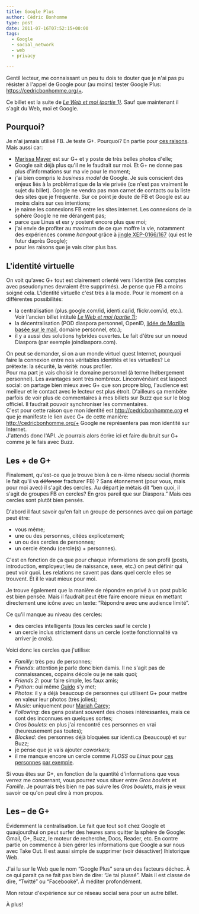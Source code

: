 ```yaml
---
title: Google Plus
author: Cédric Bonhomme
type: post
date: 2011-07-16T07:52:15+00:00
tags:
  - Google
  - social_network
  - web
  - privacy

---
```

Gentil lecteur, me connaissant un peu tu dois te douter que je n'ai pas pu résister à l'appel de Google pour (au moins) tester Google Plus: <https://cedricbonhomme.org/+>.

Ce billet est la suite de _[Le Web et moi (partie 1)][1]_. Sauf que maintenant il s'agit du Web, moi et Google.

## Pourquoi?

Je n'ai jamais utilisé FB. Je teste G+. Pourquoi? En partie pour [ces raisons][2]. Mais aussi car:

  * [Marissa Mayer][3] est sur G+ et y poste de très belles photos d'elle;
  * Google sait déjà plus qu'il ne le faudrait sur moi. Et G+ ne donne pas plus d'informations sur ma vie pour le moment;
  * j'ai bien compris le _business model_ de Google. Je suis conscient des enjeux liés à la problématique de la vie privée (ce n'est pas vraiment le sujet du billet). Google ne vendra pas mon carnet de contacts ou la liste des sites que je fréquente. Sur ce point je doute de FB et Google est au moins clairs sur ces intentions;
  * je naime les connexions FB entre les sites internet. Les connexions de la sphère Google ne me dérangent pas;
  * parce que Linus et esr y postent encore plus que moi;
  * j'ai envie de profiter au maximum de ce que moffre la vie, notamment des expériences comme _hangout_ grâce à [jingle XEP-0166/167][4] (qui est le futur daprès Google);
  * pour les raisons que je vais citer plus bas.

## L'identité virtuelle

On voit qu'avec G+ tout est clairement orienté vers l'identité (les comptes avec pseudonymes devraient être supprimés). Je pense que FB a moins soigné cela. L'identité virtuelle c'est très à la mode. Pour le moment on a différentes possibilités:

  * la centralisation (plus.google.com/id, identi.ca/id, flickr.com/id, etc.). Voir l'ancien billet intitulé _[Le Web et moi (partie 1)][1]_;
  * la décentralisation (POD diaspora personnel, OpenID, [lidée de Mozilla basée sur le mail][5], domaine personnel, etc.);
  * il y a aussi des solutions hybrides ouvertes. Le fait d'être sur un noeud Diaspora (par exemple joindiaspora.com).

On peut se demander, si on a un monde virtuel quest Internet, pourquoi faire la connexion entre nos véritables identités et les virtuelles? Le prétexte: la sécurité, la vérité: nous profiler.  
Pour ma part je vais choisir le domaine personnel (à terme lhébergement personnel). Les avantages sont très nombreux. Linconvénéant est laspect social: on partage bien mieux avec G+ que son propre blog, l'audience est meilleur et le contact avec le lecteur est plus étroit. D'ailleurs ça membête parfois de voir plus de commentaires à mes billets sur Buzz que sur le blog officiel. Il faudrait pouvoir synchroniser les commentaires.  
C'est pour cette raison que mon identité est <http://cedricbonhomme.org> et que je manifeste le lien avec G+ de cette manière: <http://cedricbonhomme.org/+> Google ne représentera pas mon identité sur Internet.  
J'attends donc l'API. Je pourrais alors écrire ici et faire du bruit sur G+ comme je le fais avec Buzz. 

## Les + de G+

Finalement, qu'est-ce que je trouve bien à ce n-ième _réseau_ social (hormis le fait qu'il va <del datetime="2011-07-14T19:32:59+00:00">défoncer</del> fracturer FB) ? Sans étonnement (pour vous, mais pour moi avec) il s'agit des cercles. Au départ je métais dit &#8220;ben quoi, il s'agit de groupes FB en cercles? En gros pareil que sur Diaspora.&#8221; Mais ces cercles sont plutôt bien pensés.

D'abord il faut savoir qu'en fait un groupe de personnes avec qui on partage peut être:

  * vous même;
  * une ou des personnes, citées explicetement;
  * un ou des cercles de personnes;
  * un cercle étendu (cercle(s) + personnes).

C'est en fonction de ça que pour chaque informations de son profil (posts, introduction, employeur,lieu de naissance, sexe, etc.) on peut définir qui peut voir quoi. Les relations ne savent pas dans quel cercle elles se trouvent. Et il le vaut mieux pour moi. 

Je trouve également que la manière de répondre en privé à un post public est bien pensée. Mais il faudrait peut être faire encore mieux en mettant directement une icône avec un texte: &#8220;Répondre avec une audience limité&#8221;.

Ce qu'il manque au niveau des cercles:

  * des cercles intelligents (tous les cercles sauf le cercle )
  * un cercle inclus strictement dans un cercle (cette fonctionnalité va arriver je crois).

Voici donc les cercles que j'utilise:

  * _Familly_: très peu de personnes;
  * _Friends_: attention je parle donc bien damis. Il ne s'agit pas de connaissances, copains décole ou je ne sais quoi;
  * _Friends 2_: pour faire simple, les faux amis;
  * _Python_: oui même [Guido][6] s'y met;
  * _Photos_: il y a déjà beaucoup de personnes qui utilisent G+ pour mettre en valeur leur photos (très jolies);
  * _Music_: uniquement pour [Mariah Carey][7];
  * _Following_: des gens postant souvent des choses intéressantes, mais ce sont des inconnues en quelques sortes;
  * _Gros boulets_: en plus j'ai rencontré ces personnes en vrai (heureusement pas toutes);
  * _Blocked_: des personnes déjà bloquées sur identi.ca (beaucoup) et sur Buzz;
  * je pense que je vais ajouter _coworkers_;
  * il me manque encore un cercle comme _FLOSS_ ou _Linux_ pour [ces][8] [personnes][9] [par exemple][10].

Si vous êtes sur G+, en fonction de la quantité d'informations que vous verrez me concernant, vous pourrez vous situer entre _Gros boulets_ et _Famille_. Je pourrais très bien ne pas suivre les _Gros boulets_, mais je veux savoir ce qu'on peut dire à mon propos. 

## Les &#8211; de G+

Évidemment la centralisation. Le fait que tout soit chez Google et quaujourdhui on peut surfer des heures sans quitter la sphère de Google: Gmail, G+, Buzz, le moteur de recherche, Docs, Reader, etc. En contre partie on commence à bien gérer les informations que Google a sur nous avec Take Out. Il est aussi simple de supprimer (voir désactiver) lhistorique Web.

J'ai lu sur le Web que le nom &#8220;Google Plus&#8221; sera un des facteurs déchec. À ce qui parait ça ne fait pas bien de dire: &#8220;Je tai plussé&#8221;. Mais il est classe de dire, &#8220;Twitté&#8221; ou &#8220;Facebooké&#8221;. À méditer profondément.

Mon retour d'expérience sur ce réseau social sera pour un autre billet.

À plus!

 [1]: http://blog.cedricbonhomme.org/2010/04/25/le-web-et-moi-partie-1/
 [2]: http://esr.ibiblio.org/?p=3472
 [3]: https://plus.google.com/u/0/118207880179234484610/posts
 [4]: http://xmpp.org/extensions/xep-0166.html
 [5]: https://wiki.mozilla.org/Identity
 [6]: https://plus.google.com/115212051037621986145/posts
 [7]: https://plus.google.com/102943220293105257440/posts
 [8]: https://plus.google.com/102150693225130002912/posts
 [9]: https://plus.google.com/108228392232356033949/posts
 [10]: https://plus.google.com/108967323530519754654/posts

